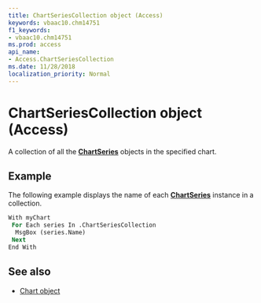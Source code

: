 ```yaml
---
title: ChartSeriesCollection object (Access)
keywords: vbaac10.chm14751
f1_keywords:
- vbaac10.chm14751
ms.prod: access
api_name:
- Access.ChartSeriesCollection
ms.date: 11/28/2018
localization_priority: Normal
---
```



# ChartSeriesCollection object (Access)

A collection of all the **[ChartSeries](Access.ChartSeries.md)** objects in the specified chart.


## Example

The following example displays the name of each **[ChartSeries](Access.ChartSeries.md)** instance in a collection.

```vb
With myChart
 For Each series In .ChartSeriesCollection
  MsgBox (series.Name)
 Next
End With
```

## See also

- [Chart object](Access.Chart.md)
